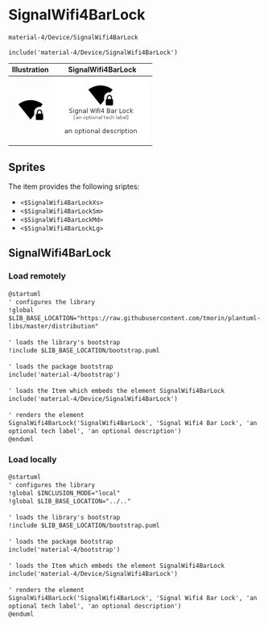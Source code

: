 # SignalWifi4BarLock


```text
material-4/Device/SignalWifi4BarLock
```

```text
include('material-4/Device/SignalWifi4BarLock')
```



| Illustration | SignalWifi4BarLock |
| :---: | :---: |
| ![illustration for Illustration](../../material-4/Device/SignalWifi4BarLock.png) | ![illustration for SignalWifi4BarLock](../../material-4/Device/SignalWifi4BarLock.Local.png) |



## Sprites
The item provides the following sriptes:

- `<$SignalWifi4BarLockXs>`
- `<$SignalWifi4BarLockSm>`
- `<$SignalWifi4BarLockMd>`
- `<$SignalWifi4BarLockLg>`





## SignalWifi4BarLock

### Load remotely
```plantuml
@startuml
' configures the library
!global $LIB_BASE_LOCATION="https://raw.githubusercontent.com/tmorin/plantuml-libs/master/distribution"

' loads the library's bootstrap
!include $LIB_BASE_LOCATION/bootstrap.puml

' loads the package bootstrap
include('material-4/bootstrap')

' loads the Item which embeds the element SignalWifi4BarLock
include('material-4/Device/SignalWifi4BarLock')

' renders the element
SignalWifi4BarLock('SignalWifi4BarLock', 'Signal Wifi4 Bar Lock', 'an optional tech label', 'an optional description')
@enduml
```

### Load locally
```plantuml
@startuml
' configures the library
!global $INCLUSION_MODE="local"
!global $LIB_BASE_LOCATION="../.."

' loads the library's bootstrap
!include $LIB_BASE_LOCATION/bootstrap.puml

' loads the package bootstrap
include('material-4/bootstrap')

' loads the Item which embeds the element SignalWifi4BarLock
include('material-4/Device/SignalWifi4BarLock')

' renders the element
SignalWifi4BarLock('SignalWifi4BarLock', 'Signal Wifi4 Bar Lock', 'an optional tech label', 'an optional description')
@enduml
```

